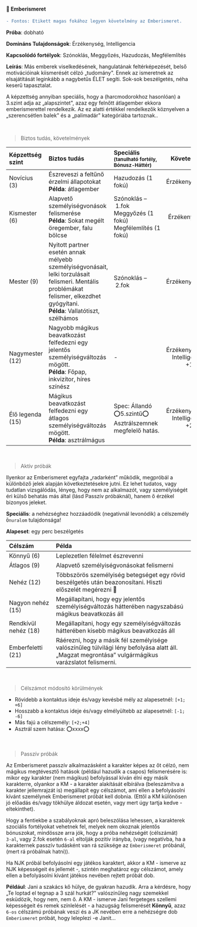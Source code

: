 #### 🔵 Emberismeret

````diff
- Fontos: Etikett magas fokához legyen követelmény az Emberismeret.
````

**Próba**: dobható

**Domináns Tulajdonságok**: Érzékenység, Intelligencia

**Kapcsolódó fortélyok**: Szónoklás, Meggyőzés, Hazudozás, Megfélemlítés

**Leírás**: Más emberek viselkedésének, hangulatának feltérképezését, belső motivációinak kiismerését célzó „tudomány". Ennek az ismeretnek az elsajátítását leginkább a nagybetűs ÉLET segíti. Sok-sok beszélgetés, néha keserű tapasztalat.

A képzettség annyiban speciális, hogy a (harcmodorokhoz hasonlóan) a 3.szint adja az „alapszintet", azaz egy felnőtt átlagember ekkora emberismerettel rendelkezik. Az ez alatti értékkel rendelkezők köznyelven a „szerencsétlen balek" és a „palimadár" kategóriába tartoznak..

<br />

> Biztos tudás, követelmények

| Képzettség szint | Biztos tudás                                                                                                                                                                        | Speciális <br /><sub>(tanulható fortély, Bónusz-Háttér)</sub>                                 |                   Követelmény                    |
|:---------------- |:----------------------------------------------------------------------------------------------------------------------------------------------------------------------------------- |:--------------------------------------------------------------------------------------------- |:------------------------------------------------:|
| Novícius (3)     | Észreveszi a feltűnő érzelmi állapotokat<br />**Példa**: átlagember                                                                                                                 | Hazudozás (1 fokú)                                                                            |               Érzékenység:&nbsp;-1               |
| Kismester (6)    | Alapvető személyiségvonások felismerése<br />**Példa**: Sokat megélt öregember, falu bölcse                                                                                         | Szónoklás&nbsp;–&nbsp;1.fok<br />    Meggyőzés&nbsp;(1 fokú)<br />Megfélemlítés&nbsp;(1 fokú) |               Érzékenység:&nbsp;0                |
| Mester (9)       | Nyitott partner esetén annak mélyebb személyiségvonásait, lelki torzulásait felismeri. Mentális problémákat felismer, elkezdhet gyógyítani.<br />**Példa**: Vallatótiszt, szélhámos | Szónoklás&nbsp;–&nbsp;2.fok                                                                   |               Érzékenység:&nbsp;+1               |
| Nagymester (12)  | Nagyobb mágikus beavatkozást felfedezni egy jelentős személyiségváltozás mögött.<br />**Példa**: Főpap, inkvizítor, híres színész                                                   | -                                                                                             | Érzékenység:&nbsp;+2<br />Intelligencia:<br />+1 |
| Élő legenda (15) | Mágikus beavatkozást felfedezni egy átlagos személyiségváltozás mögött.<br />**Példa**: asztrálmágus                                                                                | Spec: Állandó ⭕5.szintű⭕ Asztrálszemnek megfelelő hatás.                                    | Érzékenység:&nbsp;+3<br />Intelligencia:<br />+2 |

<br />

> Aktív próbák

Ilyenkor az Emberismeret egyfajta „radarként” működik, megpróbál a különböző jelek alapján következtetésekre jutni. Ez lehet tudatos, vagy tudatlan vizsgálódás, lényeg, hogy nem az alkalmazót, vagy személyiségét éri külső behatás más által (lásd Passzív próbáknál), hanem ő érzékel bizonyos jeleket.

**Speciális**: a nehézséghez hozzáadódik (negatívnál levonódik) a célszemély `Önuralom` tulajdonsága!

**Alapeset**: egy perc beszélgetés

| Célszám | Példa  |
| :----------- | :----------- |
| Könnyű       (6)  | Leplezetlen félelmet észrevenni |
| Átlagos      (9)  | Alapvető személyiségvonásokat felismerni |
| Nehéz        (12) | Többszörös személyiség betegséget egy rövid beszélgetés után beazonosítani. Hiszti előszelét megérezni 🙂 |
| Nagyon nehéz (15) | Megállapítani, hogy egy jelentős személyiségváltozás hátterében nagyszabású mágikus beavatkozás áll |
| Rendkívül nehéz (18) | Megállapítani, hogy egy személyiségváltozás hátterében kisebb mágikus beavatkozás áll |
| Emberfeletti (21) | Ráérezni, hogy a másik fél személyisége valószínűleg túlvilági lény befolyása alatt áll.<br />„Magzat megrontása” vulgármágikus varázslatot felismerni. |

<br />

> Célszámot módosító körülmények

- Rövidebb a kontaktus ideje és/vagy kevésbé mély az alapesetnél: `[+1; +6]`
- Hosszabb a kontaktus ideje és/vagy elmélyültebb az alapesetnél: `[-1; -6]`
- Más fajú a célszemély: `[+2;+4]`
- Asztrál szem hatása: ⭕xxxx⭕

<br />

> Passzív próbák

Az Emberismeret passzív alkalmazásként a karakter képes az őt célzó, nem mágikus megtévesztő hatások (például hazudik a csapos) felismerésére is: mikor egy karakter (nem mágikus) befolyással kíván élni egy másik karakterre, olyankor a KM - a karakter alakítását elbírálva (beleszámítva a karakter jellemrajzát is) megállapít egy célszámot, ami ellen a befolyásolni kívánt személynek Emberismeret próbát kell dobnia. (Ettől a KM különösen jó előadás és/vagy tökhülye áldozat esetén, vagy mert úgy tartja kedve - eltekinthet).

Hogy a fentiekbe a szabályoknak apró beleszólása lehessen, a karakterek szociális fortélyokat vehetnek fel, melyek nem okoznak jelentős bónuszokat, mindössze arra jók, hogy a próba nehézségét (célszámát) `3‑al`, vagy 2.fok esetén `6-al` eltolják pozitív irányba, (vagy negatívba, ha a karakternek passzív tudásként van rá szüksége az `Emberismeret` próbánál, (mert rá próbálnak hatni)).

Ha NJK próbál befolyásolni egy játékos karaktert, akkor a KM - ismerve az NJK képességeit és jellemét -, szintén meghatároz egy célszámot, amely ellen a befolyásolni kívánt játékos nevében rejtett próbát dob.

**Például**: Jani a szakács kő hülye, de gyakran hazudik. Arra a kérdésre, hogy „Te loptad el tegnap a 3 szál hurkát?" valószínűleg nagy szemekkel esküdözik, hogy nem, nem ő. A KM - ismerve Jani fergeteges szellemi képességeit és remek színlelését - a hazugság felismerését **Könnyű**, azaz `6-os` célszámú próbának veszi és a JK nevében erre a nehézségre dob `Emberismeret` próbát, hogy leleplezi -e Janit...

